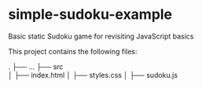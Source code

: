 # simple-sudoku-example
Basic static Sudoku game for revisiting JavaScript basics

This project contains the following files:

  .
    ├── ...
    ├── src                  
    │   ├── index.html
    │   ├── styles.css
    │   ├── sudoku.js
